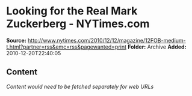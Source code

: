 # Looking for the Real Mark Zuckerberg - NYTimes.com

**Source:** http://www.nytimes.com/2010/12/12/magazine/12FOB-medium-t.html?partner=rss&emc=rss&pagewanted=print
**Folder:** Archive
**Added:** 2010-12-20T22:40:05




## Content
*Content would need to be fetched separately for web URLs*
